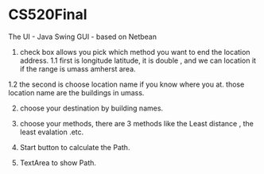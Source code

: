 # CS520Final

The UI - Java Swing GUI - based on Netbean

1. check box allows you pick which method you want to end the location address.
1.1 first is longitude latitude, it is double , and we can location it if the range is umass amherst area.

1.2 the second is choose location name if you know where you at. those location name are the buildings in umass.

2. choose your destination by building names.

3. choose your methods, there are 3 methods like the Least distance , the least evalation .etc.

4. Start button to calculate the Path.

5. TextArea to show Path.


